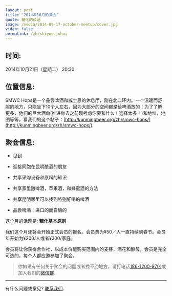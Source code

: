 ```yaml
---
layout: post
title: "2014年10月的聚会"
quote: 糖化的谈话
image: /media/2014-09-17-october-meetup/cover.jpg
video: false
permalink: /zh/shiyue-juhui
---
```


## 时间:

2014年10月21日（星期二）
20:30

## 位置信息:

SMWC Hops是一个品尝啤酒和威士忌的休息厅，刚在北二环内。一个温暖而舒服的地方，只能坐下10个人左右，因为大部分的空间都是给啤酒放的！为了了解更多，他们的巨大酒单(推进你去之前现考虑你要和什么！选择太多！)和地址，地图等等，看我们的这个帖子：[http://kunmingbeer.org/zh/smwc-hops/](http://kunmingbeer.org/zh/smwc-hops/).

## 聚会信息:

* 见到

* 迎接同胞在昆明酿酒的朋友
* 共享采购设备和原料的知识
* 共享家里酿啤酒，苹果酒，和蜂蜜酒的方法
* 共享昆明哪里可以找到特别好喝的啤酒
* 品尝啤酒：进口的而自酿的


这个月的话题是: **糖化基本原则**


我们这个月还将会开始正式会员的报名。会员费为¥50／人一直持续到春节。会员年开始为¥200/人或者¥300/家庭。


会员将让你获得合作社，以成本价能购买范围内的麦芽，酒花和酵母。会员是完全可选的，每个人都应邀参加了聚会。

> 你如果有任何关于聚会的问题或者找不到地方，请打电话[186-1200-9701](tel:18612009701)或加入我们的[微信群](/media/qr-code.jpg).

-----
有什么问题或意见? [联系我们](mailto:hello@kunmingbeer.org).